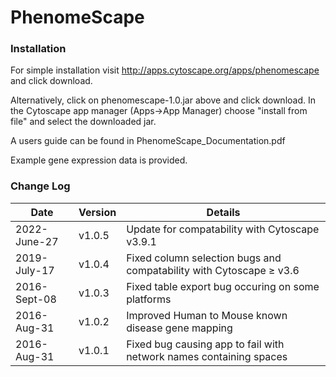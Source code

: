 # PhenomeScape

<h3>Installation</h3>

For simple installation visit http://apps.cytoscape.org/apps/phenomescape and click download.

Alternatively, click on phenomescape-1.0.jar above and click download. In the Cytoscape app manager (Apps->App Manager) choose "install from file" and select the downloaded jar.

A users guide can be found in PhenomeScape_Documentation.pdf

Example gene expression data is provided.

<h3>Change Log</h3>

|Date|Version|Details|
|----------------|------------|--------------------------------------------------------------------|
|2022-June-27 |  v1.0.5| Update for compatability with  Cytoscape v3.9.1 |
|2019-July-17 |  v1.0.4| Fixed column selection bugs and compatability with  Cytoscape ≥ v3.6 |
|2016-Sept-08 |  v1.0.3| Fixed table export bug occuring on some platforms |
|2016-Aug-31 |  v1.0.2| Improved Human to Mouse known disease gene mapping |
|2016-Aug-31 |  v1.0.1| Fixed bug causing app to fail with network names containing spaces |
